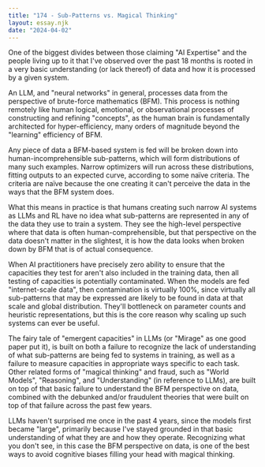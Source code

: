 ```yaml
---
title: "174 - Sub-Patterns vs. Magical Thinking"
layout: essay.njk
date: "2024-04-02"
---
```


One of the biggest divides between those claiming "AI Expertise" and the people living up to it that I've observed over the past 18 months is rooted in a very basic understanding (or lack thereof) of data and how it is processed by a given system.

An LLM, and "neural networks" in general, processes data from the perspective of brute-force mathematics (BFM). This process is nothing remotely like human logical, emotional, or observational processes of constructing and refining "concepts", as the human brain is fundamentally architected for hyper-efficiency, many orders of magnitude beyond the "learning" efficiency of BFM.

Any piece of data a BFM-based system is fed will be broken down into human-incomprehensible sub-patterns, which will form distributions of many such examples. Narrow optimizers will run across these distributions, fitting outputs to an expected curve, according to some naïve criteria. The criteria are naïve because the one creating it can't perceive the data in the ways that the BFM system does.

What this means in practice is that humans creating such narrow AI systems as LLMs and RL have no idea what sub-patterns are represented in any of the data they use to train a system. They see the high-level perspective where that data is often human-comprehensible, but that perspective on the data doesn't matter in the slightest, it is how the data looks when broken down by BFM that is of actual consequence.

When AI practitioners have precisely zero ability to ensure that the capacities they test for aren't also included in the training data, then all testing of capacities is potentially contaminated. When the models are fed "internet-scale data", then contamination is virtually 100%, since virtually all sub-patterns that may be expressed are likely to be found in data at that scale and global distribution. They'll bottleneck on parameter counts and heuristic representations, but this is the core reason why scaling up such systems can ever be useful.

The fairy tale of "emergent capacities" in LLMs (or "Mirage" as one good paper put it), is built on both a failure to recognize the lack of understanding of what sub-patterns are being fed to systems in training, as well as a failure to measure capacities in appropriate ways specific to each task. Other related forms of "magical thinking" and fraud, such as "World Models", "Reasoning", and "Understanding" (in reference to LLMs), are built on top of that basic failure to understand the BFM perspective on data, combined with the debunked and/or fraudulent theories that were built on top of that failure across the past few years.

LLMs haven't surprised me once in the past 4 years, since the models first became "large", primarily because I've stayed grounded in that basic understanding of what they are and how they operate. Recognizing what you don't see, in this case the BFM perspective on data, is one of the best ways to avoid cognitive biases filling your head with magical thinking.
